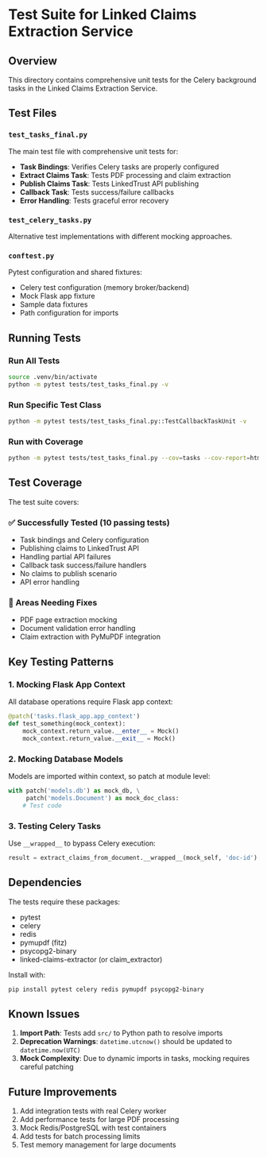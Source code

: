 # Test Suite for Linked Claims Extraction Service

## Overview
This directory contains comprehensive unit tests for the Celery background tasks in the Linked Claims Extraction Service.

## Test Files

### `test_tasks_final.py`
The main test file with comprehensive unit tests for:
- **Task Bindings**: Verifies Celery tasks are properly configured
- **Extract Claims Task**: Tests PDF processing and claim extraction
- **Publish Claims Task**: Tests LinkedTrust API publishing
- **Callback Task**: Tests success/failure callbacks
- **Error Handling**: Tests graceful error recovery

### `test_celery_tasks.py`
Alternative test implementations with different mocking approaches.

### `conftest.py`
Pytest configuration and shared fixtures:
- Celery test configuration (memory broker/backend)
- Mock Flask app fixture
- Sample data fixtures
- Path configuration for imports

## Running Tests

### Run All Tests
```bash
source .venv/bin/activate
python -m pytest tests/test_tasks_final.py -v
```

### Run Specific Test Class
```bash
python -m pytest tests/test_tasks_final.py::TestCallbackTaskUnit -v
```

### Run with Coverage
```bash
python -m pytest tests/test_tasks_final.py --cov=tasks --cov-report=html
```

## Test Coverage

The test suite covers:

### ✅ Successfully Tested (10 passing tests)
- Task bindings and Celery configuration
- Publishing claims to LinkedTrust API
- Handling partial API failures
- Callback task success/failure handlers
- No claims to publish scenario
- API error handling

### 🔧 Areas Needing Fixes
- PDF page extraction mocking
- Document validation error handling
- Claim extraction with PyMuPDF integration

## Key Testing Patterns

### 1. Mocking Flask App Context
All database operations require Flask app context:
```python
@patch('tasks.flask_app.app_context')
def test_something(mock_context):
    mock_context.return_value.__enter__ = Mock()
    mock_context.return_value.__exit__ = Mock()
```

### 2. Mocking Database Models
Models are imported within context, so patch at module level:
```python
with patch('models.db') as mock_db, \
     patch('models.Document') as mock_doc_class:
    # Test code
```

### 3. Testing Celery Tasks
Use `__wrapped__` to bypass Celery execution:
```python
result = extract_claims_from_document.__wrapped__(mock_self, 'doc-id')
```

## Dependencies

The tests require these packages:
- pytest
- celery
- redis
- pymupdf (fitz)
- psycopg2-binary
- linked-claims-extractor (or claim_extractor)

Install with:
```bash
pip install pytest celery redis pymupdf psycopg2-binary
```

## Known Issues

1. **Import Path**: Tests add `src/` to Python path to resolve imports
2. **Deprecation Warnings**: `datetime.utcnow()` should be updated to `datetime.now(UTC)`
3. **Mock Complexity**: Due to dynamic imports in tasks, mocking requires careful patching

## Future Improvements

1. Add integration tests with real Celery worker
2. Add performance tests for large PDF processing
3. Mock Redis/PostgreSQL with test containers
4. Add tests for batch processing limits
5. Test memory management for large documents